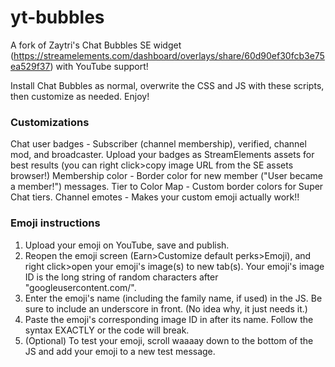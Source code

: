 # yt-bubbles
A fork of Zaytri's Chat Bubbles SE widget (https://streamelements.com/dashboard/overlays/share/60d90ef30fcb3e75ea529f37) with YouTube support!

Install Chat Bubbles as normal, overwrite the CSS and JS with these scripts, then customize as needed. Enjoy!

### Customizations
Chat user badges - Subscriber (channel membership), verified, channel mod, and broadcaster. Upload your badges as StreamElements assets for best results (you can right click>copy image URL from the SE assets browser!)
Membership color - Border color for new member ("User became a member!") messages.
Tier to Color Map - Custom border colors for Super Chat tiers.
Channel emotes - Makes your custom emoji actually work!!

### Emoji instructions
1. Upload your emoji on YouTube, save and publish.
2. Reopen the emoji screen (Earn>Customize default perks>Emoji), and right click>open your emoji's image(s) to new tab(s). Your emoji's image ID is the long string of random characters after "googleusercontent.com/".
3. Enter the emoji's name (including the family name, if used) in the JS. Be sure to include an underscore in front. (No idea why, it just needs it.)
4. Paste the emoji's corresponding image ID in after its name. Follow the syntax EXACTLY or the code will break.
5. (Optional) To test your emoji, scroll waaaay down to the bottom of the JS and add your emoji to a new test message.
